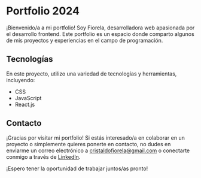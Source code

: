 # Portfolio 2024

¡Bienvenido/a a mi portfolio! Soy Fiorela, desarrolladora web apasionada por el desarrollo frontend. Este portfolio es un espacio donde comparto algunos de mis proyectos y experiencias en el campo de programación.

## Tecnologías

En este proyecto, utilizo una variedad de tecnologías y herramientas, incluyendo:

- CSS
- JavaScript
- React.js

## Contacto

¡Gracias por visitar mi portfolio! Si estás interesado/a en colaborar en un proyecto o simplemente quieres ponerte en contacto, no dudes en enviarme un correo electrónico a [cristaldofiorela@gmail.com](cristaldofiorela@gmail.com) o conectarte conmigo a través de [LinkedIn](https://www.linkedin.com/in/fiorela-cristaldo/).

¡Espero tener la oportunidad de trabajar juntos/as pronto!